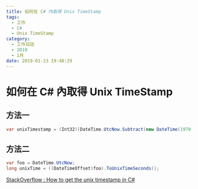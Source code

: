 ```yaml
---
title: 如何在 C# 內取得 Unix TimeStamp
tags:
  - 工作
  - C#
  - Unix TimeStamp
category:
  - 工作日誌
  - 2019
  - 1月
date: 2019-01-23 19:48:29
---
```

# 如何在 C# 內取得 Unix TimeStamp #

## 方法一 ##

```C#
var unixTimestamp = (Int32)(DateTime.UtcNow.Subtract(new DateTime(1970, 1, 1))).TotalSeconds;
```

## 方法二 ##

```C#
var foo = DateTime.UtcNow;
long unixTime = ((DateTimeOffset)foo).ToUnixTimeSeconds();
```

[StackOverflow : How to get the unix timestamp in C#](https://stackoverflow.com/questions/17632584/how-to-get-the-unix-timestamp-in-c-sharp)